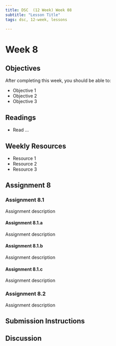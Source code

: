 ```yaml
---
title: DSC  (12 Week) Week 08
subtitle: "Lesson Title"
tags: dsc, 12-week, lessons

---
```


# Week 8

## Objectives

After completing this week, you should be able to:

* Objective 1
* Objective 2
* Objective 3

## Readings

* Read ...

## Weekly Resources

* Resource 1
* Resource 2
* Resource 3

## Assignment 8

### Assignment 8.1

Assignment description

#### Assignment 8.1.a

Assignment description

#### Assignment 8.1.b

Assignment description

#### Assignment 8.1.c

Assignment description

### Assignment 8.2

Assignment description

## Submission Instructions

## Discussion